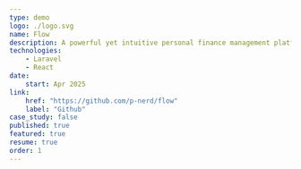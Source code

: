 ```yaml
---
type: demo
logo: ./logo.svg
name: Flow
description: A powerful yet intuitive personal finance management platform that puts you in control of your money with Laravel & React
technologies:
    - Laravel
    - React
date:
    start: Apr 2025
link:
    href: "https://github.com/p-nerd/flow"
    label: "Github"
case_study: false
published: true
featured: true
resume: true
order: 1
---
```

